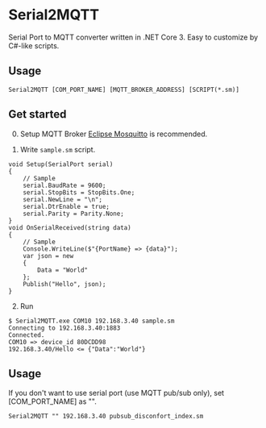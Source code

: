 # Serial2MQTT
Serial Port to MQTT converter written in .NET Core 3. Easy to customize by C#-like scripts.

## Usage
```
Serial2MQTT [COM_PORT_NAME] [MQTT_BROKER_ADDRESS] [SCRIPT(*.sm)]
```

## Get started
0. Setup MQTT Broker
[Eclipse Mosquitto](https://mosquitto.org/) is recommended.

1. Write ```sample.sm``` script.
```
void Setup(SerialPort serial)
{
    // Sample
    serial.BaudRate = 9600;
    serial.StopBits = StopBits.One;
    serial.NewLine = "\n";
    serial.DtrEnable = true;
    serial.Parity = Parity.None;
}
void OnSerialReceived(string data)
{
    // Sample
    Console.WriteLine($"{PortName} => {data}");
    var json = new
    {
        Data = "World"
    };
    Publish("Hello", json);
}
```

2. Run
```
$ Serial2MQTT.exe COM10 192.168.3.40 sample.sm
Connecting to 192.168.3.40:1883
Connected.
COM10 => device_id 80DCDD98
192.168.3.40/Hello <= {"Data":"World"}
```

## Usage
If you don't want to use serial port (use MQTT pub/sub only), set [COM_PORT_NAME] as "".
```
Serial2MQTT "" 192.168.3.40 pubsub_disconfort_index.sm
```